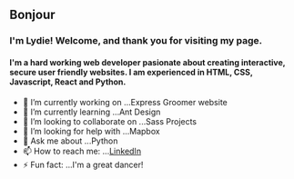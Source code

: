 ## Bonjour

### I'm Lydie! Welcome, and thank you for visiting my page. 

#### I'm a hard working web developer pasionate about creating interactive, secure user friendly websites. I am experienced in HTML, CSS, Javascript, React and Python.

- 🔭 I’m currently working on ...Express Groomer website
- 🌱 I’m currently learning ...Ant Design
- 👯 I’m looking to collaborate on ...Sass Projects
- 🤔 I’m looking for help with ...Mapbox
- 💬 Ask me about ...Python
- 📫 How to reach me: ...[LinkedIn](https://www.linkedin.com/in/lydiecherilus/)
- ⚡ Fun fact: ...I'm a great dancer!
